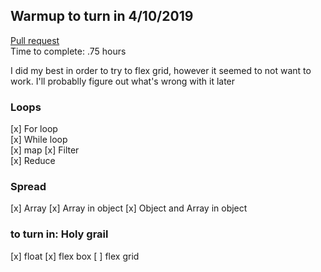 ## Warmup to turn in 4/10/2019

[Pull request](https://github.com/codefellows-js-401d29-aaron-ferris/warmup-daily/pull/6)  
Time to complete: .75 hours  

I did my best in order to try to flex grid, however it seemed to not want to work. I'll probablly figure out what's wrong with it later
### Loops
[x] For loop  
[x] While loop  
[x] map
[x] Filter  
[x] Reduce  
### Spread
[x] Array
[x] Array in object
[x] Object and Array in object
### to turn in: Holy grail
[x] float
[x] flex box
[ ] flex grid

